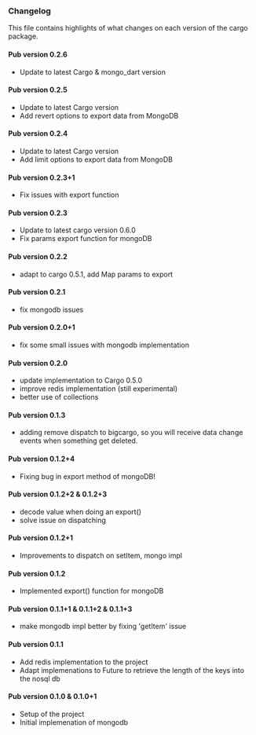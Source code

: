 ### Changelog ###

This file contains highlights of what changes on each version of the cargo package.

#### Pub version 0.2.6 ####

- Update to latest Cargo & mongo_dart version

#### Pub version 0.2.5 ####

- Update to latest Cargo version
- Add revert options to export data from MongoDB

#### Pub version 0.2.4 ####

- Update to latest Cargo version
- Add limit options to export data from MongoDB

#### Pub version 0.2.3+1 ####

- Fix issues with export function

#### Pub version 0.2.3 ####

- Update to latest cargo version 0.6.0
- Fix params export function for mongoDB

#### Pub version 0.2.2 ####

- adapt to cargo 0.5.1, add Map params to export

#### Pub version 0.2.1 ####

- fix mongodb issues

#### Pub version 0.2.0+1 ####

- fix some small issues with mongodb implementation

#### Pub version 0.2.0 ####

- update implementation to Cargo 0.5.0
- improve redis implementation (still experimental)
- better use of collections

#### Pub version 0.1.3 ####

- adding remove dispatch to bigcargo, so you will receive data change events when something get deleted.

#### Pub version 0.1.2+4 ####

- Fixing bug in export method of mongoDB!

#### Pub version 0.1.2+2 & 0.1.2+3 ####

- decode value when doing an export()
- solve issue on dispatching

#### Pub version 0.1.2+1 ####

- Improvements to dispatch on setItem, mongo impl

#### Pub version 0.1.2 ####

- Implemented export() function for mongoDB

#### Pub version 0.1.1+1 & 0.1.1+2 & 0.1.1+3 ####

- make mongodb impl better by fixing 'getItem' issue

#### Pub version 0.1.1 ####

- Add redis implementation to the project
- Adapt implemenations to Future<int> to retrieve the length of the keys into the nosql db

#### Pub version 0.1.0 & 0.1.0+1 ####

- Setup of the project
- Initial implemenation of mongodb

